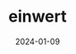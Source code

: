 ---  
layout: startup_page  
title: "einwert"  
id: "einwert.com"  
permalink: "/einwerteinwert.com01092024/"  
website: "https://www.einwert.com/"  
funding_round: ""  
funding_amount: "€4M"  
investors: "Ventech, 468 Capital, Wecken & Cie, Auxxo Female Catalyst Fund, Infinitas Capital, Peter and Anne Bosch, Martin Linder (McKinsey), Ulrich Groβ and Jürgen Roth (Immowelt), Oliver Manojlovic, Dr. Stephan Rohr"  
about: "einwert is a real estate value management platform offering property valuations prepared by certified appraisers within days. It aggregates market data from various providers, enabling real-time value analysis and benchmarks for informed decision-making in portfolio optimization, re-letting, or ESG investments. The platform also provides significant time savings and full transparency through digital order management."  
markets: "Real Estate"  
hq: "München, Bayern, Germany"  
founded_year: "2022"  
linkedin: "https://www.linkedin.com/company/einwert"  
twitter: ""  
instagram: ""  
facebook: ""  
crunchbase: "https://www.crunchbase.com/organization/einwert"  
pitchbook: ""  

date_display: "09-Jan-2024"  
date: "2024-01-09"

# SEO Optimization  
meta_title: "einwert -  Funding (€4M)"  
meta_description: "einwert, einwert is a real estate value management platform offering property valuations prepared by certified appraisers within days. It aggregates market dat..."  
meta_keywords: "einwert, Real Estate,  funding"  
canonical_url: "https://startup.projectstartups.com/einwerteinwert.com01092024/"  
---